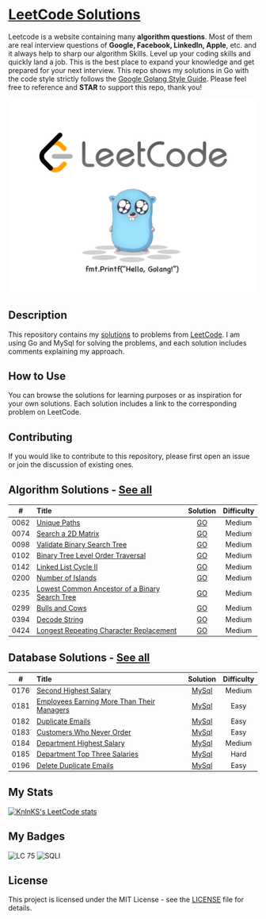 # [LeetCode Solutions](https://github.com/sdimon13/leetCode)

Leetcode is a website containing many **algorithm questions**. Most of them are real interview questions of **Google,
Facebook,
LinkedIn, Apple**, etc. and it always help to sharp our algorithm Skills. Level up your coding skills and quickly land a
job. This is the best place to expand your knowledge and get prepared for your next interview. This repo shows my
solutions in Go with the code style strictly follows
the [Google Golang Style Guide](https://github.com/golang/go/wiki/CodeReviewComments). Please feel free to reference and
**STAR** to support this repo, thank you!

![logo](logo.png)

## Description

This repository contains my [solutions](https://leetcode.com/sdimon13/) to problems
from [LeetCode](https://leetcode.com/). I am using Go and MySql for
solving the
problems, and each solution includes comments explaining my approach.

## How to Use

You can browse the solutions for learning purposes or as inspiration for your own solutions. Each solution includes a
link to the corresponding problem on LeetCode.

## Contributing

If you would like to contribute to this repository, please first open an issue or join the discussion of existing ones.

## Algorithm Solutions - [See all](algorithms)

|  #   | Title                                                                                                                           |                            Solution                             | Difficulty |
|:----:|:--------------------------------------------------------------------------------------------------------------------------------|:---------------------------------------------------------------:|:----------:|
| 0062 | [Unique Paths](https://leetcode.com/problems/unique-paths/)                                                                     |                  [GO](algorithms/unique-paths)                  |   Medium   |
| 0074 | [Search a 2D Matrix](https://leetcode.com/problems/search-a-2d-matrix/)                                                         |               [GO](algorithms/search-a-2d-matrix)               |   Medium   |
| 0098 | [Validate Binary Search Tree](https://leetcode.com/problems/validate-binary-search-tree/)                                       |          [GO](algorithms/validate-binary-search-tree)           |   Medium   |
| 0102 | [ Binary Tree Level Order Traversal](https://leetcode.com/problems/binary-tree-level-order-traversal/)                          |       [GO](algorithms/binary-tree-level-order-traversal)        |   Medium   |
| 0142 | [Linked List Cycle II](https://leetcode.com/problems/linked-list-cycle-ii/)                                                     |              [GO](algorithms/linked-list-cycle-ii)              |   Medium   |
| 0200 | [Number of Islands](https://leetcode.com/problems/number-of-islands/)                                                           |               [GO](algorithms/number-of-islands)                |   Medium   |
| 0235 | [Lowest Common Ancestor of a Binary Search Tree](https://leetcode.com/problems/lowest-common-ancestor-of-a-binary-search-tree/) | [GO](algorithms/lowest-common-ancestor-of-a-binary-search-tree) |   Medium   |
| 0299 | [Bulls and Cows](https://leetcode.com/problems/bulls-and-cows/)                                                                 |                 [GO](algorithms/bulls-and-cows)                 |   Medium   |
| 0394 | [Decode String](https://leetcode.com/problems/decode-string/)                                                                   |                 [GO](algorithms/decode-string)                  |   Medium   |
| 0424 | [Longest Repeating Character Replacement](https://leetcode.com/problems/longest-repeating-character-replacement/)               |    [GO](algorithms/longest-repeating-character-replacement)     |   Medium   |

## Database Solutions - [See all](database)

|  #   | Title                                                                                                                   |                           Solution                           | Difficulty |
|:----:|:------------------------------------------------------------------------------------------------------------------------|:------------------------------------------------------------:|:----------:|
| 0176 | [Second Highest Salary](https://leetcode.com/problems/second-highest-salary/)                                           |           [MySql](database/second-highest-salary)            |   Medium   |
| 0181 | [Employees Earning More Than Their Managers](https://leetcode.com/problems/employees-earning-more-than-their-managers/) | [MySql](database/employees-earning-more-than-their-managers) |    Easy    |
| 0182 | [Duplicate Emails](https://leetcode.com/problems/duplicate-emails/)                                                     |              [MySql](database/duplicate-emails)              |    Easy    |
| 0183 | [Customers Who Never Order](https://leetcode.com/problems/customers-who-never-order/)                                   |         [MySql](database/customers-who-never-order)          |    Easy    |
| 0184 | [Department Highest Salary](https://leetcode.com/problems/department-highest-salary/)                                   |         [MySql](database/department-highest-salary)          |   Medium   |
| 0185 | [Department Top Three Salaries](https://leetcode.com/problems/department-top-three-salaries/)                           |       [MySql](database/department-top-three-salaries)        |    Hard    |
| 0196 | [Delete Duplicate Emails](https://leetcode.com/problems/delete-duplicate-emails/)                                       |          [MySql](database/delete-duplicate-emails)           |    Easy    |

## My Stats

[![KnlnKS's LeetCode stats](https://leetcode-stats-six.vercel.app/?username=sdimon13)](https://github.com/KnlnKS/leetcode-stats)

## My Badges

![LC 75](https://assets.leetcode.com/static_assets/others/%E5%85%A5%E9%97%A8.gif)
![SQLI](https://assets.leetcode.com/static_assets/others/SQLI.gif)

## License

This project is licensed under the MIT License - see the [LICENSE](LICENSE) file for details.